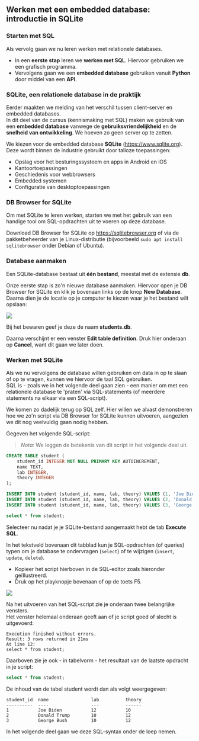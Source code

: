 ## Werken met een embedded database: introductie in SQLite

### Starten met SQL

Als vervolg gaan we nu leren werken met relationele databases.

* In een **eerste stap** leren we **werken met SQL**. Hiervoor gebruiken we een grafisch programma.
* Vervolgens gaan we een **embedded database** gebruiken vanuit **Python** door middel van een **API**.

### SQLite, een relationele database in de praktijk

Eerder maakten we melding van het verschil tussen client-server en embedded databases.  
In dit deel van de cursus (kennismaking met SQL) maken we gebruik van een **embedded database** vanwege de **gebruiksvriendelijkheid** en de **snelheid van ontwikkeling**. We hoeven zo geen server op te zetten.

We kiezen voor de embedded database **SQLite** (https://www.sqlite.org).  
Deze wordt binnen de industrie gebruikt door talloze toepassingen:

* Opslag voor het besturingssysteem en apps in Android en iOS
* Kantoortoepassingen
* Geschiedenis voor webbrowsers
* Embedded systemen
* Configuratie van desktoptoepassingen

### DB Browser for SQLite

Om met SQLite te leren werken, starten we met het gebruik van een handige tool om SQL-opdrachten uit te voeren op deze database.

Download DB Browser for SQLite op https://sqlitebrowser.org of via de pakketbeheerder van je Linux-distributie (bijvoorbeeld `sudo apt install sqlitebrowser` onder Debian of Ubuntu).

### Database aanmaken

Een SQLite-database bestaat uit **één bestand**, meestal met de extensie **db**.  

Onze eerste stap is zo'n nieuwe database aanmaken. Hiervoor open je DB Browser for SQLite en klik je bovenaan links op de knop **New Database**. Daarna dien je de locatie op je computer te kiezen waar je het bestand wilt opslaan:

![](sqlite_new_db.png)

Bij het bewaren geef je deze de naam **students.db**.

Daarna verschijnt er een venster **Edit table definition**. Druk hier onderaan op **Cancel**, want dit gaan we later doen.

### Werken met SQLite

Als we nu vervolgens de database willen gebruiken om data in op te slaan of op te vragen, kunnen we hiervoor de taal SQL gebruiken.  
SQL is - zoals we in het volgende deel gaan zien - een manier om met een relationele database te 'praten' via SQL-statements (of meerdere statements na elkaar via een SQL-script).  

We komen zo dadelijk terug op SQL zelf. Hier willen we alvast demonstreren hoe we zo'n script via DB Browser for SQLite kunnen uitvoeren, aangezien we dit nog veelvuldig gaan nodig hebben.

Gegeven het volgende SQL-script:

> *Nota:* We leggen de betekenis van dit script in het volgende deel uit.

~~~sql
CREATE TABLE student (
	student_id INTEGER NOT NULL PRIMARY KEY AUTOINCREMENT,
	name TEXT,
	lab INTEGER,
	theory INTEGER
);

INSERT INTO student (student_id, name, lab, theory) VALUES (1, 'Joe Biden', 12, 10);
INSERT INTO student (student_id, name, lab, theory) VALUES (2, 'Donald Trump', 10, 12);
INSERT INTO student (student_id, name, lab, theory) VALUES (3, 'George Bush', 10, 12);

select * from student;
~~~

Selecteer nu nadat je je SQLite-bestand aangemaakt hebt de tab **Execute SQL**.

In het tekstveld bovenaan dit tabblad kun je SQL-opdrachten (of queries) typen om je database te ondervragen (`select`) of te wijzigen (`insert`, `update`, `delete`).  

* Kopieer het script hierboven in de SQL-editor zoals hieronder geïllustreerd.
* Druk op het playknopje bovenaan of op de toets F5.

![](sqlite_execute_sql.png)

Na het uitvoeren van het SQL-script zie je onderaan twee belangrijke vensters.  
Het venster helemaal onderaan geeft aan of je script goed of slecht is uitgevoerd:

~~~
Execution finished without errors.
Result: 3 rows returned in 21ms
At line 12:
select * from student;
~~~

Daarboven zie je ook - in tabelvorm - het resultaat van de laatste opdracht in je script:

~~~sql
select * from student;
~~~

De inhoud van de tabel student wordt dan als volgt weergegeven:

~~~
student_id  name                lab          theory
----------  ----                ---          ------
1           Joe Biden           12           10
2           Donald Trump        10           12
3           George Bush         10           12
~~~

In het volgende deel gaan we deze SQL-syntax onder de loep nemen.
